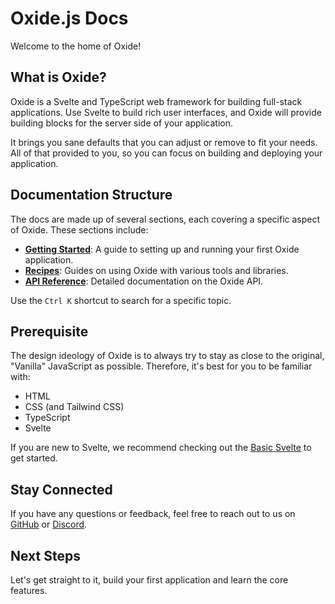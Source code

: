 # Oxide.js Docs

Welcome to the home of Oxide!

## What is Oxide?

Oxide is a Svelte and TypeScript web framework for building full-stack applications. Use Svelte to build rich user interfaces, and Oxide will provide building blocks for the server side of your application.

It brings you sane defaults that you can adjust or remove to fit your needs. All of that provided to you, so you can focus on building and deploying your application.

## Documentation Structure

The docs are made up of several sections, each covering a specific aspect of Oxide. These sections include:

- [**Getting Started**](/start): A guide to setting up and running your first Oxide application.
- [**Recipes**](/database): Guides on using Oxide with various tools and libraries.
- [**API Reference**](/reference): Detailed documentation on the Oxide API.

Use the `Ctrl K` shortcut to search for a specific topic.

## Prerequisite

The design ideology of Oxide is to always try to stay as close to the original, "Vanilla" JavaScript as possible. Therefore, it's best for you to be familiar with:

- HTML
- CSS (and Tailwind CSS)
- TypeScript
- Svelte

If you are new to Svelte, we recommend checking out the [Basic Svelte](https://svelte.dev/tutorial/svelte/welcome-to-svelte) to get started.

## Stay Connected

If you have any questions or feedback, feel free to reach out to us on [GitHub](https://github.com/oxidejs/oxide) or [Discord](https://discord.gg/oxidejs).

## Next Steps

Let's get straight to it, build your first application and learn the core features.
